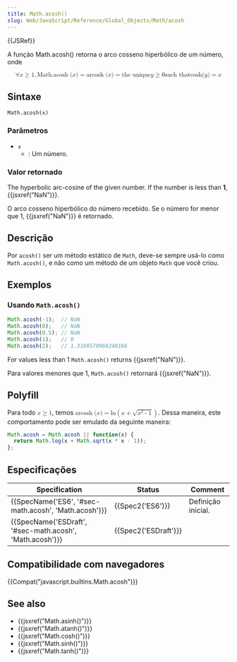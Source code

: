```yaml
---
title: Math.acosh()
slug: Web/JavaScript/Reference/Global_Objects/Math/acosh
---
```


{{JSRef}}

A função Math.acosh() retorna o arco cosseno hiperbólico de um número, onde

<math display="block"><semantics><mrow><mo>∀</mo><mi>x</mi><mo>≥</mo><mn>1</mn><mo>,</mo><mstyle mathvariant="monospace"><mrow><mo lspace="0em" rspace="thinmathspace">Math.acosh</mo><mo stretchy="false">(</mo><mi>x</mi><mo stretchy="false">)</mo></mrow></mstyle><mo>=</mo><mo lspace="0em" rspace="thinmathspace">arcosh</mo><mo stretchy="false">(</mo><mi>x</mi><mo stretchy="false">)</mo><mo>=</mo><mtext> the unique </mtext><mspace width="thickmathspace"></mspace><mi>y</mi><mo>≥</mo><mn>0</mn><mspace width="thickmathspace"></mspace><mtext>such that</mtext><mspace width="thickmathspace"></mspace><mo lspace="0em" rspace="0em">cosh</mo><mo stretchy="false">(</mo><mi>y</mi><mo stretchy="false">)</mo><mo>=</mo><mi>x</mi></mrow><annotation encoding="TeX">\forall x \geq 1, \mathtt{\operatorname{Math.acosh}(x)} = \operatorname{arcosh}(x) = \text{ the unique } \; y \geq 0 \; \text{such that} \; \cosh(y) = x</annotation></semantics></math>

## Sintaxe

```
Math.acosh(x)
```

### Parâmetros

- `x`
  - : Um número.

### Valor retornado

The hyperbolic arc-cosine of the given number. If the number is less than **1**, {{jsxref("NaN")}}.

O arco cosseno hiperbólico do número recebido. Se o número for menor que 1, {{jsxref("NaN")}} é retornado.

## Descrição

Por `acosh()` ser um método estático de `Math`, deve-se sempre usá-lo como `Math.acosh()`, e não como um método de um objeto `Math` que você criou.

## Exemplos

### Usando `Math.acosh()`

```js
Math.acosh(-1);  // NaN
Math.acosh(0);   // NaN
Math.acosh(0.5); // NaN
Math.acosh(1);   // 0
Math.acosh(2);   // 1.3169578969248166
```

For values less than 1 `Math.acosh()` returns {{jsxref("NaN")}}.

Para valores menores que 1, `Math.acosh()` retornará {{jsxref("NaN")}}.

## Polyfill

Para todo <math><semantics><mrow><mi>x</mi><mo>≥</mo><mn>1</mn></mrow><annotation encoding="TeX">x \geq 1</annotation></semantics></math>, temos <math><semantics><mrow><mo lspace="0em" rspace="thinmathspace">arcosh</mo><mo stretchy="false">(</mo><mi>x</mi><mo stretchy="false">)</mo><mo>=</mo><mo lspace="0em" rspace="0em">ln</mo><mrow><mo>(</mo><mrow><mi>x</mi><mo>+</mo><msqrt><mrow><msup><mi>x</mi><mn>2</mn></msup><mo>-</mo><mn>1</mn></mrow></msqrt></mrow><mo>)</mo></mrow></mrow><annotation encoding="TeX">\operatorname {arcosh} (x) = \ln \left(x + \sqrt{x^{2} - 1} \right)</annotation></semantics></math>. Dessa maneira, este comportamento pode ser emulado da seguinte maneira:

```js
Math.acosh = Math.acosh || function(x) {
  return Math.log(x + Math.sqrt(x * x - 1));
};
```

## Especificações

| Specification                                                                | Status                       | Comment            |
| ---------------------------------------------------------------------------- | ---------------------------- | ------------------ |
| {{SpecName('ES6', '#sec-math.acosh', 'Math.acosh')}}         | {{Spec2('ES6')}}         | Definição inicial. |
| {{SpecName('ESDraft', '#sec-math.acosh', 'Math.acosh')}} | {{Spec2('ESDraft')}} |                    |

## Compatibilidade com navegadores

{{Compat("javascript.builtins.Math.acosh")}}

## See also

- {{jsxref("Math.asinh()")}}
- {{jsxref("Math.atanh()")}}
- {{jsxref("Math.cosh()")}}
- {{jsxref("Math.sinh()")}}
- {{jsxref("Math.tanh()")}}
